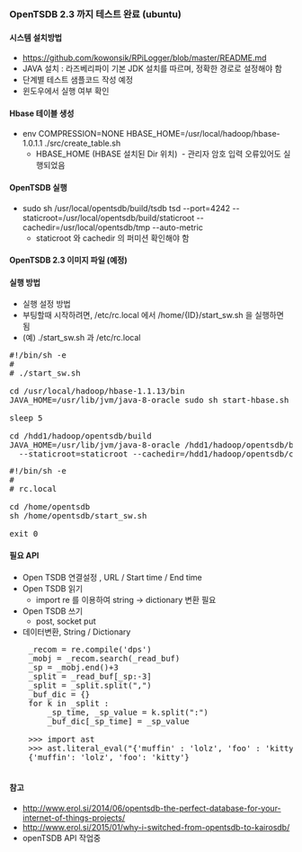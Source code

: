 
### OpenTSDB 2.3 까지 테스트 완료 (ubuntu)

#### 시스템 설치방법
- https://github.com/kowonsik/RPiLogger/blob/master/README.md
- JAVA 설치 : 라즈베리파이 기본 JDK 설치를 따르며, 정확한 경로로 설정해야 함
- 단계별 테스트 샘플코드 작성 예정
- 윈도우에서 실행 여부 확인 

#### Hbase 테이블 생성
- env COMPRESSION=NONE HBASE_HOME=/usr/local/hadoop/hbase-1.0.1.1 ./src/create_table.sh
  - HBASE_HOME (HBASE 설치된 Dir 위치)
  - 관리자 암호 입력 오류있어도 실행되었음
   
#### OpenTSDB 실행  
- sudo sh /usr/local/opentsdb/build/tsdb tsd --port=4242 --staticroot=/usr/local/opentsdb/build/staticroot --cachedir=/usr/local/opentsdb/tmp --auto-metric
  - staticroot 와 cachedir 의 퍼미션 확인해야 함
  
#### OpenTSDB 2.3 이미지 파일 (예정)

#### 실행 방법
 - 실행 설정 방법
 - 부팅할때 시작하려면, /etc/rc.local 에서 /home/{ID}/start_sw.sh 을 실행하면 됨
 - (예) ./start_sw.sh 과 /etc/rc.local


<pre>
#!/bin/sh -e
#
# ./start_sw.sh

cd /usr/local/hadoop/hbase-1.1.13/bin
JAVA_HOME=/usr/lib/jvm/java-8-oracle sudo sh start-hbase.sh

sleep 5

cd /hdd1/hadoop/opentsdb/build
JAVA_HOME=/usr/lib/jvm/java-8-oracle /hdd1/hadoop/opentsdb/build/tsdb tsd --port=4242 
  --staticroot=staticroot --cachedir=/hdd1/hadoop/opentsdb/cache_tmp --auto-metric
</pre>

<pre>
#!/bin/sh -e
#
# rc.local

cd /home/opentsdb
sh /home/opentsdb/start_sw.sh

exit 0 
</pre>


#### 필요 API
 - Open TSDB 연결설정 , URL / Start time / End time
 - Open TSDB 읽기
   - import re 를 이용하여 string -> dictionary 변환 필요
 - Open TSDB 쓰기
   - post, socket put
 - 데이터변환, String / Dictionary
  
<pre>
    _recom = re.compile('dps')
    _mobj = _recom.search(_read_buf)
    _sp = _mobj.end()+3
    _split = _read_buf[_sp:-3]
    _split = _split.split(",")
    _buf_dic = {}    
    for k in _split :
        _sp_time, _sp_value = k.split(":")
        _buf_dic[_sp_time] = _sp_value
                    
    >>> import ast
    >>> ast.literal_eval("{'muffin' : 'lolz', 'foo' : 'kitty'}")
    {'muffin': 'lolz', 'foo': 'kitty'}
    
</pre>


#### 참고
- http://www.erol.si/2014/06/opentsdb-the-perfect-database-for-your-internet-of-things-projects/
- http://www.erol.si/2015/01/why-i-switched-from-opentsdb-to-kairosdb/
- openTSDB API 작업중

